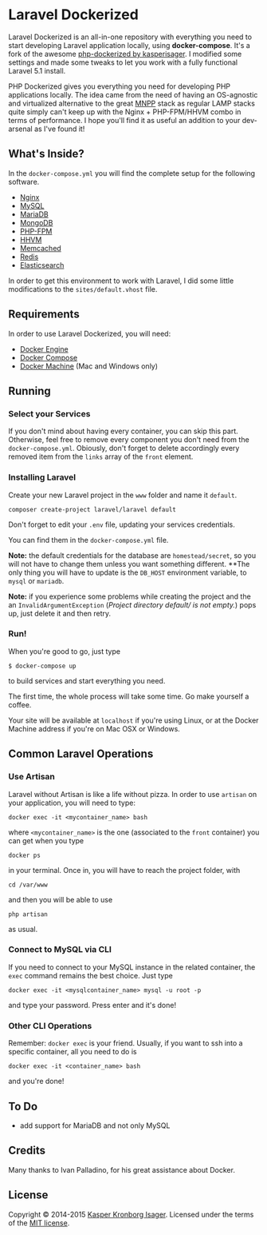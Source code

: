 # Laravel Dockerized

Laravel Dockerized is an all-in-one repository with everything you need to start developing Laravel application locally, using **docker-compose**. It's a fork of the awesome [php-dockerized by kasperisager](https://github.com/kasperisager/php-dockerized). I modified some settings and made some tweaks to let you work with a fully functional Laravel 5.1 install.

PHP Dockerized gives you everything you need for developing PHP applications locally. The idea came from the need of having an OS-agnostic and virtualized alternative to the great [MNPP](https://github.com/jyr/MNPP) stack as regular LAMP stacks quite simply can't keep up with the Nginx + PHP-FPM/HHVM combo in terms of performance. I hope you'll find it as useful an addition to your dev-arsenal as I've found it!

## What's Inside?

In the `docker-compose.yml` you will find the complete setup for the following software.

* [Nginx](http://nginx.org/)
* [MySQL](http://www.mysql.com/)
* [MariaDB](https://mariadb.org/)
* [MongoDB](http://www.mongodb.org/)
* [PHP-FPM](http://php-fpm.org/)
* [HHVM](http://www.hhvm.com/)
* [Memcached](http://memcached.org/)
* [Redis](http://redis.io/)
* [Elasticsearch](http://www.elasticsearch.org/)

In order to get this environment to work with Laravel, I did some little modifications to the `sites/default.vhost` file.

## Requirements

In order to use Laravel Dockerized, you will need:

* [Docker Engine](https://docs.docker.com/installation/)
* [Docker Compose](https://docs.docker.com/compose/)
* [Docker Machine](https://docs.docker.com/machine/) (Mac and Windows only)

## Running

### Select your Services

If you don't mind about having every container, you can skip this part. Otherwise, feel free to remove every component you don't need from the `docker-compose.yml`. Obiously, don't forget to delete accordingly every removed item from the `links` array of the `front` element.

### Installing Laravel

Create your new Laravel project in the `www` folder and name it `default`.

	composer create-project laravel/laravel default

Don't forget to edit your `.env` file, updating your services credentials. 

You can find them in the `docker-compose.yml` file.

**Note:** the default credentials for the database are `homestead/secret`, so you will not have to change them unless you want something different. **The only thing you will have to update is the `DB_HOST` environment variable, to `mysql` or `mariadb`.

**Note:** if  you experience some problems while creating the project and the an `InvalidArgumentException` (*Project directory default/ is not empty.*) pops up, just delete it and then retry.

### Run!

When you're good to go, just type

	$ docker-compose up

to build services and start everything you need.

The first time, the whole process will take some time. Go make yourself a coffee.

Your site will be available at `localhost` if you're using Linux, or at the Docker Machine address if you're on Mac OSX or Windows.

## Common Laravel Operations

### Use Artisan

Laravel without Artisan is like a life without pizza. In order to use `artisan` on your application, you will need to type:

	docker exec -it <mycontainer_name> bash

where `<mycontainer_name>` is the one (associated to the `front` container) you can get when you type

	docker ps

in your terminal. Once in, you will have to reach the project folder, with

	cd /var/www

and then you will be able to use

	php artisan

as usual.

### Connect to MySQL via CLI

If you need to connect to your MySQL instance in the related container, the `exec` command remains the best choice. Just type

	docker exec -it <mysqlcontainer_name> mysql -u root -p

and type your password. Press enter and it's done!

### Other CLI Operations

Remember: `docker exec` is your friend. Usually, if you want to ssh into a specific container, all you need to do is

	docker exec -it <container_name> bash

and you're done!

## To Do

- add support for MariaDB and not only MySQL

## Credits

Many thanks to Ivan Palladino, for his great assistance about Docker.

## License

Copyright &copy; 2014-2015 [Kasper Kronborg Isager](http://github.com/kasperisager). Licensed under the terms of the [MIT license](LICENSE.md).
